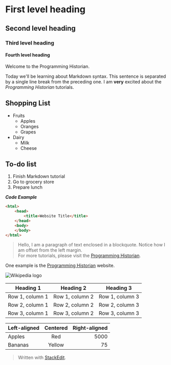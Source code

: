 First level heading
=======

Second level heading
----------
### Third level heading
#### Fourth level heading

Welcome to the Programming Historian.

Today we'll be learning about Markdown syntax.
This sentence is separated by a single line break from the preceding one.
I am **very** excited about the _Programming Historian_ tutorials.

Shopping List
----------
* Fruits
  * Apples
  * Oranges
  * Grapes
* Dairy
  * Milk
  * Cheese

To-do list
----------
1. Finish Markdown tutorial
2. Go to grocery store
3. Prepare lunch

***Code Example***
```html
<html>
    <head>
        <title>Website Title</title>
    </head>
    <body>
    </body>
</html>
```

> Hello, I am a paragraph of text enclosed in a blockquote. Notice how I am offset from the left margin.  
For more tutorials, please visit the [Programming Historian](http://programminghistorian.org/ "Programming Historian main page").

One example is the [Programming Historian][1] website.

[1]: http://programminghistorian.org/ "The Programming Historian"


![Wikipedia logo](http://upload.wikimedia.org/wikipedia/en/8/80/Wikipedia-logo-v2.svg "Wikipedia logo")


| Heading 1 | Heading 2 | Heading 3 |
| --------- | --------- | --------- |
| Row 1, column 1 | Row 1, column 2 | Row 1, column 3|
| Row 2, column 1 | Row 2, column 2 | Row 2, column 3|
| Row 3, column 1 | Row 3, column 2 | Row 3, column 3|

| Left-aligned | Centered | Right-aligned |
| :-------- | :-------: | --------: |
| Apples | Red | 5000 |
| Bananas | Yellow | 75 |

> Written with [StackEdit](https://stackedit.io/).